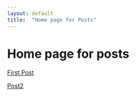 ```yaml
---
layout: default
title:  "Home page for Posts"
---
```


# Home page for posts

[First Post](./2021-12-09-first-post.md)

[Post2](2022-07-21-post2.md)

